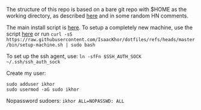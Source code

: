 The structure of this repo is based on a bare git repo with $HOME as the
working directory, as described [here](https://www.atlassian.com/git/tutorials/dotfiles)
and in some random HN comments.

The main install script is [here](bin/install-dotfiles.sh). To setup a completely
new machine, use the script [here](bin/setup-machine.sh) or run
`curl -sS https://raw.githubusercontent.com/IsaacKhor/dotfiles/refs/heads/master/bin/setup-machine.sh | sudo bash`

To set up the ssh agent, use: `ln -sfFn $SSH_AUTH_SOCK ~/.ssh/ssh_auth_sock`

Create my user:

```
sudo adduser ikhor
sudo usermod -aG sudo ikhor
```

Nopassword sudoers: `ikhor ALL=NOPASSWD: ALL`
